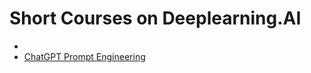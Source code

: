 # Short Courses on Deeplearning.AI

-
- [ChatGPT Prompt Engineering](https://learn.deeplearning.ai/chatgpt-prompt-eng/lesson/2/guidelines)
